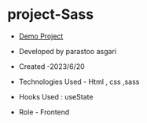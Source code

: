 # project-Sass
- [Demo Project](https://parastoo-asgari.github.io/project-Sass/)

- Developed by parastoo asgari

- Created -2023/6/20

- Technologies Used - Html , css ,sass

- Hooks Used : useState 

- Role - Frontend

